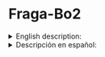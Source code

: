 # Fraga-Bo2
<details>
  <summary>English description:</summary>

## Downloads
### New pluto (Recomended version)
- [Plutonium r2905+](https://github.com/Fraagaa/Fraga-Bo2/releases/download/FragaV13/FragaV13.Plutonium.r2905+.zip)
  - Round splits only work on the newest version on pluto
### Alternative versions
- [Ancient (Without special round trackers)](https://github.com/Fraagaa/Fraga-Bo2/releases/download/FragaV13/FragaV13.Ancient.rar)
- [Ancient (With special round trackers)](https://github.com/Fraagaa/Fraga-Bo2/releases/download/FragaV13/FragaV13.Ancient.+.trackers.rar)
- These versions have some limitations such as 
  - Doesnt have graphic changes nor night mode
  - Wunderfizz is not fixed to gen 4
  - Perk rng can not be manipulated (except pap and jug location on nuketown)
  - Templars can not be manipulated
- Redacted comming soon, im having issues with the compiler
## Game Changes

- Backspeed fixed
- Zombie health fix
- Animated Skyboxes
- Night mode
- Player shadows

## HUD CHANGES

    Game timer
    Round timer
    Trap timer
    Box hits counter
    SPH meter (default start at 30)
    HUD color and position can be changed
    Round Splits
    Display kills at the end of the round if the player didnt leave the first room and its round 6+
    Displays velocity meter if the player didnt leave the first room and its round 6+

## MAP CHANGES

Tranzit

    Bank full for all players
    All perman perks are given on spawn to all players
    MP5 upgraded on weapon locker for all players
    Bus location with /bus 1 (r3705+)
    
Survival Maps

    Raygun & Raygun MK2 average trackers

Town

    You can chose box location with /box
    1 for doubletap
    2 for quick revive

Nuketown

    With /perkrng 0 you can automatically restart untill
    PAP and jug are in the green house
    and the perk order will be QR -> JUG -> PAP -> SPEED -> DT
    on solo and JUG -> PAP -> SPEED -> DT -> QR on coop
    
Die Rise

    Bank full for all players
    All perman perks are given on spawn to all players
    AN94 upgraded on the weapon locker for all players
    Leapers tracker
    Springpads counter
    
Mob of the Dead

    Trap timer
    Box can be set with /box (1 for cafeteria / 2 for office)
    Key always spawns with the box
    Last Brutus Round counter
    
Buried

    Bank full for all players
    All perman perks are given on spawn to all players
    AN94 upgraded on the weapon locker for all players
    Animated pap camo
    Tramplesteam, turbine and resonator counters

Origins

    Box can be set with /box (1 for gen2 / 2 for gen3)
    Wunderfizz set to gen 4
    Animated pap camo
    Panzer tracker
    Templars tracker
    Tank tracker

## Splits **(r3705+)**

Round 5: Rounds 1,2,3,4,5

Round 30: Rounds 5, 10, 15, 20, 25, 30

Round 50: Rounds 10, 20, 30, 40, 50

Round 70: Rounds 10, 20, 30, 40, 50, 60, 70

Round 100: Rounds 30, 50, 70, 80, 90, 100

Round 150: Rounds 50, 70, 100, 125, 130, 140, 150

Round 200: Rounds 50, 70, 100, 150, 175, 200

SR **RoundNumeber** (you need to do a fast_restart):
Example: SR 30

## DVars

character [0, 5]

    0 = Random
    1 = Misty, Richtophen, Arlington
    2 = Russman, Dempsei, Finn
    3 = Marlton, Nikolai, Sal
    4 = Stuthlinger, Takeo, Billy
    5 = Ghost (only on mob)

firstbox [0, 1]

    Disables RNG from

sph [0, 255]

     What round sph starts showing, default is 30
    
timer [0, 4]

    0 = Off
    1 = Top right of the screen
    2 = Top left of the screen
    3 = Left side of the screen
    4 = Next to ammo counter

traptimer [0, 1]

    Enables trap timer, default is disabled

SR

    5 30 50 70 100 150 200

FragaDebug

    Gives every player 69420 points and allowes cheats

score

    Changes the amount of points given when debug mode is on

perkRNG [0, 1]

    Vulture will be the last perk awarded by the whitches
    Perk order will be QR -> JUG -> PAP -> SPEED -> DT on nuketown
    Perk order will be JUG -> DT -> SPEED -> MULE -> STAM -> QR -> PHD -> CHERRY
    Auto restarts on nuketown untill PAP and JUG are on the green house

Templars [0, 1]

    Templars will always attack gen4
    Might cause errors if gen4 is not active

</details>

<details>
  <summary>Descripción en español:</summary>

## Descargas
### New pluto (Versión recomendada)
- [Plutonium r2905+](https://github.com/Fraagaa/Fraga-Bo2/releases/download/FragaV13/FragaV13.Plutonium.r2905+.zip)
  - Los timer de ronda solo funcionan en new pluto.
### Versiones alternativas
- [Ancient (Con tracker de rondas escpeciales)](https://github.com/Fraagaa/Fraga-Bo2/releases/download/FragaV13/FragaV13.Ancient.rar)
- [Ancient (Sin trackers)](https://github.com/Fraagaa/Fraga-Bo2/releases/download/FragaV13/FragaV13.Ancient.+.trackers.rar)
- Estas versiones tienen limitaciones como: 
  - No tiene graficos mejorados ni modo noche
  - El wunderfizz no está fijo en el generador 4
  - No se puede manipular el rng de las ventajas (menos el pap y jug en nuketown)
  - Los templarios no se pueden manipular
- Redacted pronto, tengo problemas con el compilador
## Cambios del juego

- Velocidad arreglada
- Vida de los zombies arreglada
- Skybox animada
- Modo noche
- Sombras de jugadores

## Cambios en el HUD

    Timer de lobby
    Timer de ronda
    Timer de trampa
    Contador de tiradas de caja
    Contador SPH (apartir de la ronda 30 por defecto)
    Puedes cambiar el color del HUD
    Splits de rondas
    Se muestran las kills de cada jugadar en fr a partir de la ronda 6
    Se muestra la velocidad del jugador en fr a partir de la ronda 5

## Cambios en los mapas

Tranzit

    Banco lleno para todos los jugadores
    Todas las perman perks otrogadas a todos los jugadores hasta la ronda 15
    MP5 / M16 en la nevera
    Bus tracker con /bus 1 (r3755+)
    
Survival Maps

    Raygun & Raygun MK2 average trackers

Town

    Puedes elegir la posición del caja con /box
    1 = doubletap
    2 = quick revive

Nuketown

    Con /perkrng 0 puedes reiniciar hasta que 
    el PAP y jug estén en la casa azul
    y el ordend e las perks va a ser QR -> JUG -> PAP -> SPEED -> DT
    en solo, y JUG -> PAP -> SPEED -> DT -> QR en coop
    
Die Rise

    Banco lleno para todos los jugadores
    Todas las perman perks otrogadas a todos los jugadores hasta la ronda 15
    AN94 mejorada en la nevera para todos los jugadores
    Tracker de novas
    Contador de trampolines
    
Mob of the Dead

    Tiemr de trampa
    Puedes elegir la posición de la caja /box (1 para cafeteria / 2 para la oficina)
    La llave siempre spawnea donde la caja
    Tracker de brutus
    
Buried

    Banco lleno para todos los jugadores
    Todas las perman perks otrogadas a todos los jugadores hasta la ronda 15
    AN94 mejorada en la nevera para todos los jugadores
    Camuflaje animado de pap
    Contador de turbinas, resonadores y trampolines

Origins

    Puedes fijar la caja con /box (1 para gen2 / 2 para gen3)
    Wunderfizz en el generador 4
    Camuflaje aniamdo
    Tracker de panzers
    Tracker de templarios
    Tracker de tanque

## Splits **(r3705+)**

Ronda 5: Rondas 1,2,3,4,5

Ronda 30: Rondas 5, 10, 15, 20, 25, 30

Ronda 50: Rondas 10, 20, 30, 40, 50

Ronda 70: Rondas 10, 20, 30, 40, 50, 60, 70

Ronda 100: Rondas 30, 50, 70, 80, 90, 100

Ronda 150: Rondas 50, 70, 100, 125, 130, 140, 150

Ronda 200: Rondas 50, 70, 100, 150, 175, 200

SR **RoundNumeber** (necesita un fast_restart):
Example: SR 30

## DVars

character [0, 5]

    0 = Aleatorio
    1 = Misty, Richtophen, Arlington
    2 = Russman, Dempsei, Finn
    3 = Marlton, Nikolai, Sal
    4 = Stuthlinger, Takeo, Billy
    5 = Ghost (only on mob)

firstbox [0, 1]

    Quita RNG de la caja

sph [0, 255]

    Selecciona en que ronda empieza a mostrar el sph
    
timer [0, 4]

    0 = Off
    1 = Arriba a la derecha
    2 = Arriba a la izquierda
    3 = En el medio a la izquierda
    4 = Al lado del contador de munición

traptimer [0, 1]

    Activa el timer de trampa, por defecto está desactivado

SR

    5 30 50 70 100 150 200

FragaDebug

    Da a cada jugador 69420 puntos y permite los chetos

score

    Cambia la cantidad de puntos que da el modo debug

perkRNG [0, 1]

    Vulture será la ultima perk que te dan las brujas
    El orden de ventajas en nuketown será QR -> JUG -> PAP -> SPEED -> DT
    El orden de ventajas de la wunderfizz será JUG -> DT -> SPEED -> MULE -> STAM -> QR -> PHD -> CHERRY
    Auto reinicia partida en nuketown hasta que el pap y el jug está en la casa azul

Templars [0, 1]

    Los templarios solo atacan el generador 4
    Puede causar errores si el generador 4 no está activado
</details>
